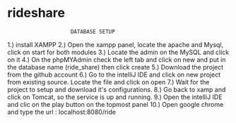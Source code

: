 # rideshare
                        DATABASE SETUP
1.) install XAMPP
2.) Open the xampp panel, locate the apache and Mysql, click on start for both modules
3.) Locate the admin on the MySQL and click on it
4.) On the phpMYAdmin check the left tab and click on new and put in the database name (ride_share) then click create
5.) Download the project from the github account
6.) Go to the intelliJ IDE and click  on new project from existing source. Locate the file and click on open 
7.) Wait for the project to setup and download it's configurations.
8.) Go back to xamp and click on Tomcat, so the service is up and running.
9.) Open the intelliJ IDE and clic on the play button on the topmost panel
10.) Open google chrome and type the url : localhost:8080/ride
  
